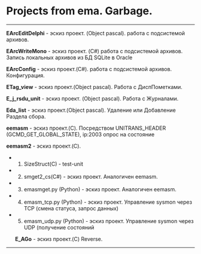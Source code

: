 # Projects from ema. Garbage.

----------------------------------

  **EArcEditDelphi** -  эскиз проект. (Object pascal). работа с подсистемой архивов.
  
  **EArcWriteMono** -  эскиз проект. (C#) работа с подсистемой архивов. Запись локальных архивов из БД SQLite в Oracle
  
  **EArcConfig** -  эскиз проект.(C#). работа с подсистемой архивов. Конфигурация.

  **ETag_view** -  эскиз проект.(Object pascal). Работа с ДиспПометками.

  **E_j_rsdu_unit** -  эскиз проект. (Object pascal). Работа с Журналами.

  **Eda_list** -  эскиз проект.(Object pascal). Удаление или Добавление Раздела сбора.

  **eemasm** - эскиз проект.(C). Посредством UNITRANS_HEADER (GCMD_GET_GLOBAL_STATE), ip:2003 опрос на состояние
  
  **eemasm2** - эскиз проект.(C).
 
* 1. SizeStruct(C) - test-unit
* 2. smget2_cs(C#)  - эскиз проект. Аналогичен eemasm.
* 3. emasmget.py (Python) - эскиз проект. Аналогичен eemasm.
* 4. emasm_tcp.py (Python) - эскиз проект. Управление sysmon через TCP (смена статуса, запрос данных)
* 5. emasm_udp.py (Python) - эскиз проект. Управление sysmon через UDP (получение состояний

  **E_AGo** -  эскиз проект.(C) Reverse.

-----------------------------------  
